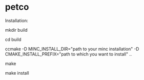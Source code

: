 # petco

Installation:

mkdir build

cd build 

ccmake -D MINC_INSTALL_DIR="path to your minc installation" -D CMAKE_INSTALL_PREFIX="path to which you want to install" ..

make

make install


